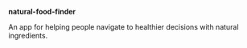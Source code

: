 **natural-food-finder**

An app for helping people navigate to healthier decisions with natural ingredients.
